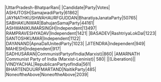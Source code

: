  
|UttarPradesh-BhatparRani|
|Candidate|Party|Votes|
|ASHUTOSH|SamajwadiParty|61862|
|JAYNATHKUSHWAHAURFGUDDAN|BharatiyaJanataParty|50765|
|SABHAKUNWAR|BahujanSamajParty|44161|
|ASHWANIKUMARSINGH|Independent|13497|
|RAMPRAVESHYADAV|Independent|1421|
|BASADEV|RashtriyaLokDal|1223|
|SANTOSHKUMAR|Independent|1122|
|DAYANAND|ApnaDalUnitedParty|1023|
|JITENDRA|Independent|949|
|MAHESH|Independent|917|
|SADHUSARAN|CommunistPartyofIndia(Marxist)|860|
|AMARNATH                   |Communist Party of India (Marxist-Leninist)|  580|
||(Liberation)||
|VINDYACHAL|RepublicanPartyofIndia|561|
|BHARTENDUURFMARTAND|NaitikParty|485|
|NoneoftheAbove|NoneoftheAbove|2039|
